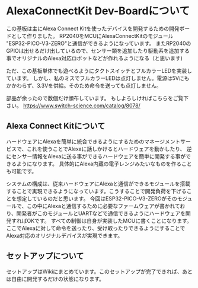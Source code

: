 # AlexaConnectKit Dev-Boardについて
この基板は主にAlexa Connect Kitを使ったデバイスを開発するための開発ボードとして作りました。
RP2040をMCUにAlexaConnectKitのモジュール "ESP32-PICO-V3-ZERO"と通信ができるようになっています。
またRP2040のGPIOは出せるだけ出しているので、センサー類を追加したり駆動系を追加する事でオリジナルのAlexa対応ロボットなどが作れるようになる（と思います)

ただ、この基板単体でも遊べるようにタクトスイッチとフルカラーLEDを実装しています。
しかし、私のミスでフルカラーLEDは点灯しません。電源は5Vにもかかわらず、3.3Vを供給。そのため命令を送っても点灯しません。

部品が余ったので数個だけ頒布しています。
もしよろしければこちらをご覧下さい。
https://www.switch-science.com/catalog/8078/


## Alexa Connect Kitについて
ハードウェアにAlexaを簡単に統合できるようにするためのマネージメントサービスで、これを使うことでAlexaに話しかけるとハードウェアを動かしたり、
逆にセンサー情報をAlexaに送る事ができるハードウェアを簡単に開発する事ができるようになります。
具体的にAlexa内蔵の電子レンジみたいなものを作ることも可能です。

システムの構成は、従来ハードウェアにAlexaと通信ができるモジュールを搭載することで実現できるようになっています。こうすることで開発負荷を下げることを想定しているのだと思います。
今回はESP32-PICO-V3-ZEROがそのモジュールで、この中にAlexaと通信するために必要なファームウェアが書かれており、開発者がこのモジュールとUARTなどで通信できるようにハードウェアを開発すればOKです。
すべての制御は自身が実装したMCUに書くことになります。ここでAlexaに対して命令を送ったり、受け取ったりできるようにすることでAlexa対応のオリジナルデバイスが実現できます。

## セットアップについて
セットアップはWikiにまとめています。このセットアップが完了できれば、あとは自由に開発するだけの状態になります。
